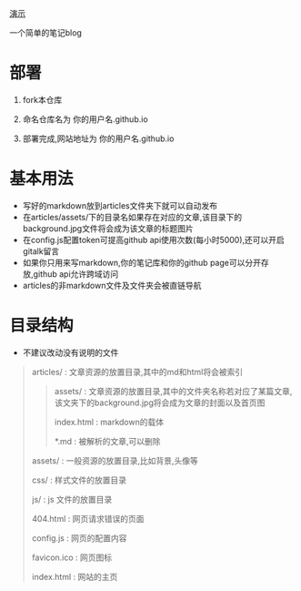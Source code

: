 [演示](https://lisnote.github.io)

一个简单的笔记blog

# 部署

1. fork本仓库

2. 命名仓库名为 你的用户名.github.io

3. 部署完成,网站地址为 你的用户名.github.io

# 基本用法

* 写好的markdown放到articles文件夹下就可以自动发布
* 在articles/assets/下的目录名如果存在对应的文章,该目录下的background.jpg文件将会成为该文章的标题图片
* 在config.js配置token可提高github api使用次数(每小时5000),还可以开启gitalk留言
* 如果你只用来写markdown,你的笔记库和你的github page可以分开存放,github api允许跨域访问
* articles的非markdown文件及文件夹会被直链导航

# 目录结构

* 不建议改动没有说明的文件

> articles/ : 文章资源的放置目录,其中的md和html将会被索引
>
> > assets/ : 文章资源的放置目录,其中的文件夹名称若对应了某篇文章,该文夹下的background.jpg将会成为文章的封面以及首页图
> >
> > index.html : markdown的载体
> >
> > *.md : 被解析的文章,可以删除
>
> assets/ : 一般资源的放置目录,比如背景,头像等
>
> css/ : 样式文件的放置目录
>
> js/ : js 文件的放置目录
>
> 404.html : 网页请求错误的页面
>
> config.js : 网页的配置内容
>
> favicon.ico : 网页图标
>
> index.html : 网站的主页
